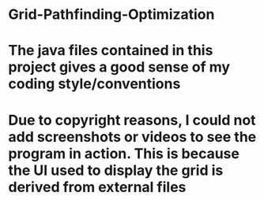 # Grid-Pathfinding-Optimization

# The java files contained in this project gives a good sense of my coding style/conventions

# Due to copyright reasons, I could not add screenshots or videos to see the program in action. This is because the UI used to display the grid is derived from external files